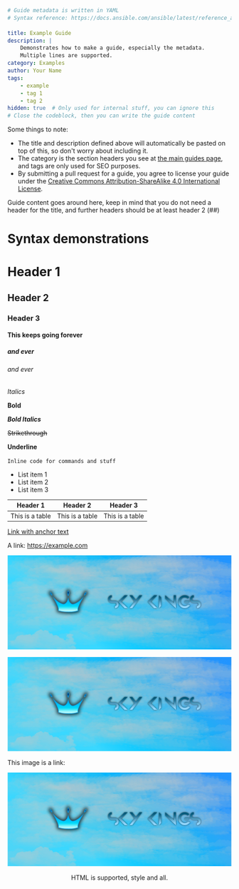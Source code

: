 ```yaml {metadata}
# Guide metadata is written in YAML
# Syntax reference: https://docs.ansible.com/ansible/latest/reference_appendices/YAMLSyntax.html

title: Example Guide
description: |
    Demonstrates how to make a guide, especially the metadata.
    Multiple lines are supported.
category: Examples
author: Your Name
tags:
    - example
    - tag 1
    - tag 2
hidden: true  # Only used for internal stuff, you can ignore this
# Close the codeblock, then you can write the guide content
```

Some things to note:

- The title and description defined above will automatically be pasted 
  on top of this, so don't worry about including it.
- The category is the section headers you see at [the main guides page](https://skykings.net/guides),
  and tags are only used for SEO purposes.
- By submitting a pull request for a guide, you agree to license your 
  guide under the 
  [Creative Commons Attribution-ShareAlike 4.0 International License](
    https://creativecommons.org/licenses/by-sa/4.0/).


Guide content goes around here, keep in mind that you do not need a header for the title, 
and further headers should be at least header 2 (##)

# Syntax demonstrations

# Header 1

## Header 2

### Header 3

#### This keeps going forever

##### and ever

###### and ever

*Italics*

**Bold**

***Bold Italics***

~~Strikethrough~~

__Underline__



`Inline code for commands and stuff`

- List item 1
- List item 2
- List item 3

<p></p>

| Header 1               | Header 2               | Header 3               |
|------------------------|------------------------|------------------------|
| This is a table        | This is a table        | This is a table        |

[Link with anchor text](https://example.com)

A link: <https://example.com>

![Image with alt text](/images/skykings-banner.jpg)

![Image with alt text](/images/skykings-banner.jpg "Image with title")

This image is a link:

[![image](/images/skykings-banner.jpg)](https://example.com)

<p style="text-align: center">HTML is supported, style and all.</p>
